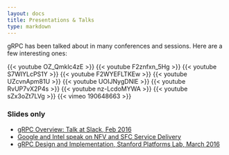 ```yaml
---
layout: docs
title: Presentations & Talks
type: markdown
---
```


<p class="lead">gRPC has been talked about in many conferences and sessions. Here are a few interesting ones:</p>

  {{< youtube OZ_Qmklc4zE >}}
  {{< youtube F2znfxn_5Hg >}}
  {{< youtube S7WIYLcPS1Y >}}
  {{< youtube F2WYEFLTKEw >}}
  {{< youtube UZcvnApm81U >}}
  {{< youtube UOIJNygDNlE >}}
  {{< youtube RvUP7vX2P4s >}}
  {{< youtube nz-LcdoMYWA >}}
  {{< youtube sZx3oZt7LVg >}}
  {{< vimeo 190648663 >}}

<h3>Slides only</h3>
<ul>
  <li><a target="_blank" href="https://www.slideshare.net/VarunTalwar4/grpc-overview">gRPC Overview: Talk at Slack, Feb 2016</a></li>
  <li><a target="_blank" href="https://www.slideshare.net/sujatatibre/g-rpc-talk-with-intel-3">Google and Intel speak on NFV and SFC Service Delivery</a></li>
  <li><a target="_blank" href="https://www.slideshare.net/VarunTalwar4/grpc-design-and-implementation">gRPC Design and Implementation, Stanford Platforms Lab, March 2016</a></li>
</ul>
